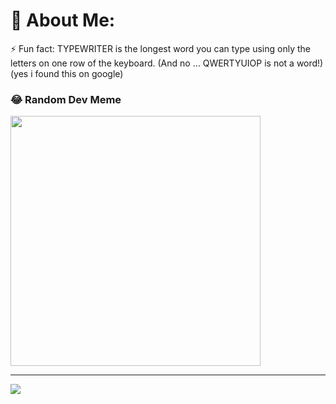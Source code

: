 # 💫 About Me:
⚡ Fun fact: TYPEWRITER is the longest word you can type using only
              the letters on one row of the keyboard. (And no … QWERTYUIOP is not a word!)(yes i found this on google)



### 😂 Random Dev Meme
<img src='https://randommeme-five.vercel.app/' style="height: 400px;"/>

---
[![](https://visitcount.itsvg.in/api?id=swaggyiroh&icon=2&color=12)](https://visitcount.itsvg.in)

<!-- Proudly created with GPRM ( https://gprm.itsvg.in ) -->
